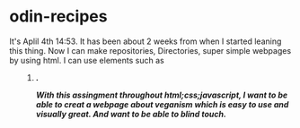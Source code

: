 # odin-recipes
It's Aplil 4th 14:53. It has been about 2 weeks from when I started leaning this thing. Now I can make repositories, Directories, super simple webpages by using html. I can use elements such as <p><h><ul><ol><li><a><img><em><strong>.

With this assingment throughout html;css;javascript, I want to be able to creat a webpage about veganism which is easy to use and visually great.
And want to be able to blind touch.
